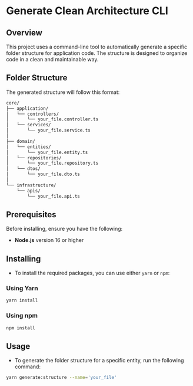 # Generate Clean Architecture CLI

## Overview
This project uses a command-line tool to automatically generate a specific folder structure for application code. The structure is designed to organize code in a clean and maintainable way.

## Folder Structure
The generated structure will follow this format:
```bash
core/
├── application/
│   └── controllers/
│       └── your_file.controller.ts  
│   └── services/
│       └── your_file.service.ts  
│     
├── domain/
│   └── entities/
│       └── your_file.entity.ts  
│   └── repositories/
│       └── your_file.repository.ts  
│   └── dtos/
│       └── your_file.dto.ts  
│     
└── infrastructure/
    └── apis/
        └── your_file.api.ts  
```

## Prerequisites

Before installing, ensure you have the following:

- **Node.js** version 16 or higher

## Installing

- To install the required packages, you can use either `yarn` or `npm`:

### Using Yarn
```bash
yarn install
```

### Using npm
```bash
npm install
```

## Usage

- To generate the folder structure for a specific entity, run the following command:

```bash
yarn generate:structure --name='your_file'
```